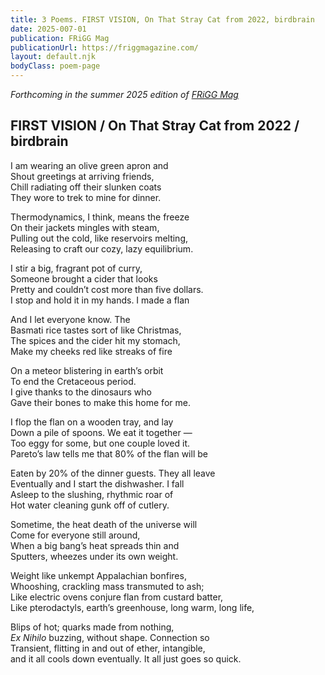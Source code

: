 ```yaml
---
title: 3 Poems. FIRST VISION, On That Stray Cat from 2022, birdbrain
date: 2025-007-01
publication: FRiGG Mag
publicationUrl: https://friggmagazine.com/
layout: default.njk
bodyClass: poem-page
---
```


<div class="poem-content">

*Forthcoming in the summer 2025 edition of [FRiGG Mag](https://friggmagazine.com/)*
## **FIRST VISION / On That Stray Cat from 2022 / birdbrain** 

I am wearing an olive green apron and   
Shout greetings at arriving friends,  
Chill radiating off their slunken coats  
They wore to trek to mine for dinner. 

Thermodynamics, I think, means the freeze  
On their jackets mingles with steam,  
Pulling out the cold, like reservoirs melting,  
Releasing to craft our cozy, lazy equilibrium. 

I stir a big, fragrant pot of curry,   
Someone brought a cider that looks   
Pretty and couldn’t cost more than five dollars.   
I stop and hold it in my hands. I made a flan

And I let everyone know. The   
Basmati rice tastes sort of like Christmas,  
The spices and the cider hit my stomach,  
Make my cheeks red like streaks of fire

On a meteor blistering in earth’s orbit   
To end the Cretaceous period.   
I give thanks to the dinosaurs who  
Gave their bones to make this home for me. 

I flop the flan on a wooden tray, and lay   
Down a pile of spoons. We eat it together —  
Too eggy for some, but one couple loved it.   
Pareto’s law tells me that 80% of the flan will be 

Eaten by 20% of the dinner guests. They all leave   
Eventually and I start the dishwasher. I fall   
Asleep to the slushing, rhythmic roar of   
Hot water cleaning gunk off of cutlery. 

Sometime, the heat death of the universe will  
Come for everyone still around,  
When a big bang’s heat spreads thin and   
Sputters, wheezes under its own weight. 

Weight like unkempt Appalachian bonfires,  
Whooshing, crackling mass transmuted to ash;  
Like electric ovens conjure flan from custard batter,  
Like pterodactyls, earth’s greenhouse, long warm, long life,

Blips of hot; quarks made from nothing,  
*Ex Nihilo* buzzing, without shape. Connection so   
Transient, flitting in and out of ether, intangible,   
and it all cools down eventually. It all just goes so quick. 
</div>
